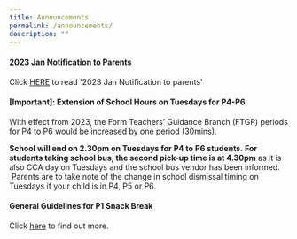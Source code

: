 ```yaml
---
title: Announcements
permalink: /announcements/
description: ""
---
```

#### 2023 Jan Notification to Parents

Click [HERE](/partners/students-and-parents-resources/schoolnotificationstoparents/) to read '2023 Jan Notification to parents'


#### [Important]: Extension of School Hours on Tuesdays for P4-P6


With effect from 2023, the Form Teachers’ Guidance Branch (FTGP) periods for P4 to P6 would be increased by one period (30mins). 

**School will end on 2.30pm on Tuesdays for P4 to P6 students**. **For students taking school bus, the second pick-up time is at 4.30pm** as it is also CCA day on Tuesdays and the school bus vendor has been informed.  Parents are to take note of the change in school dismissal timing on Tuesdays if your child is in P4, P5 or P6.


#### General Guidelines for P1 Snack Break

Click [here](/partners/resources-for-parents-students) to find out more.